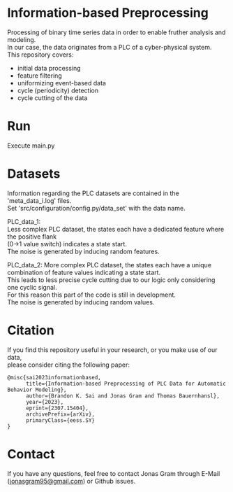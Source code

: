 # Information-based Preprocessing
Processing of binary time series data in order to enable fruther analysis and modeling.  
In our case, the data originates from a PLC of a cyber-physical system.  
This repository covers:
 - initial data processing
 - feature filtering
 - uniformizing event-based data
 - cycle (periodicity) detection
 - cycle cutting of the data

# Run
Execute main.py

# Datasets
Information regarding the PLC datasets are contained in the 'meta_data_i.log' files.  
Set 'src/configuration/config.py/data_set' with the data name.  
  
PLC_data_1:  
Less complex PLC dataset, the states each have a dedicated feature where the positive flank  
(0->1 value switch) indicates a state start.  
The noise is generated by inducing random features.  
  
PLC_data_2:
More complex PLC dataset, the states each have a unique combination of feature values indicating a state start.  
This leads to less precise cycle cutting due to our logic only considering one cyclic signal.  
For this reason this part of the code is still in development.  
The noise is generated by inducing random values.  

# Citation
If you find this repository useful in your research, or you make use of our data,  
please consider citing the following paper:  
```
@misc{sai2023informationbased,
      title={Information-based Preprocessing of PLC Data for Automatic Behavior Modeling}, 
      author={Brandon K. Sai and Jonas Gram and Thomas Bauernhansl},
      year={2023},
      eprint={2307.15404},
      archivePrefix={arXiv},
      primaryClass={eess.SY}
}
```

# Contact
If you have any questions, feel free to contact Jonas Gram through E-Mail (jonasgram95@gmail.com)
or Github issues.  